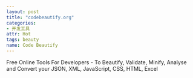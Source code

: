 ```yaml
---
layout: post
title: "codebeautify.org"
categories:
- 开发工具
attr: Hot
tags: beauty
name: Code Beautify
---
```


Free Online Tools For Developers - To Beautify<!--break-->, Validate, Minify, Analyse and Convert your JSON, XML, JavaScript, CSS, HTML, Excel
